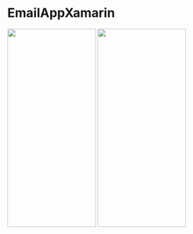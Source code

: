 # EmailAppXamarin

<div>
<img src="https://i.gyazo.com/e7e6d4f6fad412b8ea5cb4c002c4ed46.png" width="200" height="450">
<img src="https://i.gyazo.com/0ded279aff4c7c9338ec60590a9b1050.png" width="200" height="450">
</div>
